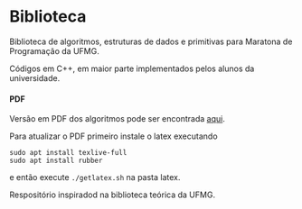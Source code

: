 # Biblioteca

Biblioteca de algoritmos, estruturas de dados e primitivas para Maratona de Programação da UFMG.

Códigos em C++, em maior parte implementados pelos alunos da universidade.

#### PDF

Versão em PDF dos algoritmos pode ser encontrada [aqui](https://github.com/brunomaletta/Biblioteca/blob/master/pdf/biblioteca.pdf).

Para atualizar o PDF primeiro instale o latex executando 
```
sudo apt install texlive-full
sudo apt install rubber
```
e então execute `./getlatex.sh` na pasta latex.

Respositório inspiradod na biblioteca teórica da UFMG.